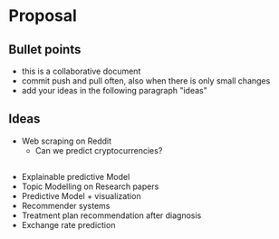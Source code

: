 # Proposal

## Bullet points

- this is a collaborative document
- commit push and pull often, also when there is only small changes
- add your ideas in the following paragraph "ideas"

## Ideas
 - Web scraping on Reddit
    - Can we predict cryptocurrencies? 



##
- Explainable predictive Model
- Topic Modelling on Research papers
- Predictive Model + visualization
- Recommender systems
- Treatment plan recommendation after diagnosis
- Exchange rate prediction
